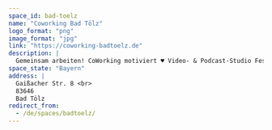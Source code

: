 ```yaml
---
space_id: bad-toelz
name: "Coworking Bad Tölz"
logo_format: "png"
image_format: "jpg"
link: "https://coworking-badtoelz.de"
description: |
  Gemeinsam arbeiten! CoWorking motiviert ♥ Video- & Podcast-Studio Feste & flexible Arbeitsplätze Besprechungs- & Workshop-Raum. Seit 2010 in Bad Tölz, seit 2022 im historischen Bachkeller.
space_state: "Bayern"
address: |
  Gaißacher Str. 8 <br>
  83646
  Bad Tölz
redirect_from:
  - /de/spaces/badtoelz/
---
```

